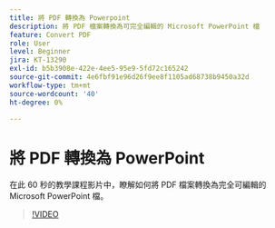 ```yaml
---
title: 將 PDF 轉換為 Powerpoint
description: 將 PDF 檔案轉換為可完全編輯的 Microsoft PowerPoint 檔
feature: Convert PDF
role: User
level: Beginner
jira: KT-13290
exl-id: b5b3908e-422e-4ee5-95e9-5fd72c165242
source-git-commit: 4e6fbf91e96d26f9ee8f1105ad68738b9450a32d
workflow-type: tm+mt
source-wordcount: '40'
ht-degree: 0%

---
```


# 將 PDF 轉換為 PowerPoint

在此 60 秒的教學課程影片中，瞭解如何將 PDF 檔案轉換為完全可編輯的 Microsoft PowerPoint 檔。

>[!VIDEO](https://video.tv.adobe.com/v/342629?quality=12&learn=on&hidetitle=true)
